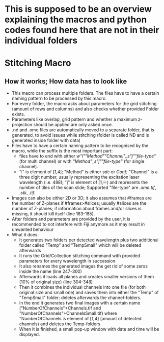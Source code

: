 # This is supposed to be an overview explaining the macros and python codes found here that are not in their individual folders
# Stitching Macro
## How it works; How data has to look like
- This macro can process multiple folders. The files have to have a certain naming pattern to be processed by this macro.
- For every folder, the macro asks about parameters for the grid stitching (amount of rows and columns) and also checks whether provided Folder exists.
- Parameters like overlap, grid pattern and whether a maximum z-projection should be applied are only asked once.
- .nd and .ome files are automatically moved to a separate folder, that is generated, to avoid issues while stitching (folder is called ND and is generated inside folder with data)
- Files have to have a certain naming pattern to be recognised by the macro, while the suffix is the most important part:
  - files have to end with either *w"i""Method""Channel"_s"j""file-type"* (for multi channel) or with *"Method"_s"j""file-type"* (for single channel).
  - "i" is element of [1,4]; "Method" is either *sdc* or *Conf*; "Channel" is a three digit number, usually representing the excitation laser wavelength (i.e. 488); "j" is element of [1,♾️) and represents the number of tiles of the scan slide; Supported "file-type" are *.ome.tif*, *.stk*, *.tif*.
- Images can also be either 2D or 3D; it also assumes that #frames are the number of Z-planes if #frames>#slices; usually #slices are the number of Z-planes; if information about frames and/or slices is missing, it should kill itself (line 183-185).
- After folders and parameters are provided by the user, it is recommended to not interfere with Fiji anymore as it may result in unwanted behaviour
- What it does:
  - It generates two folders per detected wavelength plus two additional folder called "Temp" and "TempSmall" which will be deleted afterwards
  - It runs the Grid/Collection stitching command with provided parameters for every wavelength in succession
  - It also renames the generated images the get rid of some zeros inside the name (line 247-300)
  - Afterwards it loads all planes and creates smaller versions of them (10% of original size) (line 304-348)
  - Then it combines the individual channels into one file (for both original size and small one) and saves them into either the "Temp" of "TempSmall" folder; deletes afterwards the channel-folders.
  - In the end it generates two final images with a certain name ("NumberOfChannels"+Channels.tif and "NumberOfChannels"+ChannelsSmall.tif) where "NumberOfChannels is element of [1,4] (amount of detected channels) and deletes the Temp-folders.
  - When it is finished, a small pop-up window with date and time will be displayed.

